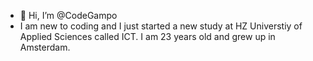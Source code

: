 - 👋 Hi, I’m @CodeGampo
- I am new to coding and I just started a new study at HZ Universtiy of Applied Sciences called ICT. I am 23 years old and grew up in Amsterdam. 
<!---
CodeGampo/CodeGampo is a ✨ special ✨ repository because its `README.md` (this file) appears on your GitHub profile.
You can click the Preview link to take a look at your changes.
--->

